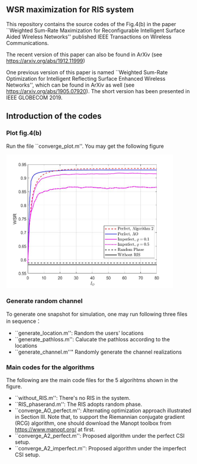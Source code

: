 ## WSR maximization for RIS system

This repository contains the source codes of the Fig.4(b) in the paper ``Weighted Sum-Rate Maximization for Reconfigurable Intelligent Surface Aided Wireless Networks'' published IEEE Transactions on Wireless Communications.

The recent version of this paper can also be found in ArXiv (see <https://arxiv.org/abs/1912.11999>)

One previous version of this paper is named ``Weighted Sum-Rate Optimization for Intelligent Reflecting Surface Enhanced Wireless Networks'', which can be found in ArXiv as well (see <https://arxiv.org/abs/1905.07920>). The short version has been presented in IEEE GLOBECOM 2019.

## Introduction of the codes

### Plot fig.4(b)

Run the file ``converge_plot.m''. You may get the following figure

<img src="./fig4.jpg" height="360" width="450" >

### Generate random channel

To generate one snapshot for simulation, one may run following three files in sequence：

+ ``generate_location.m'': Random the users' locations
+ ``generate_pathloss.m'': Calucate the pathloss according to the locations
+ ``generate_channel.m''" Randomly generate the channel realizations

### Main codes for the algorithms

The following are the main code files for the 5 algorihtms shown in the figure.

+ ``without_RIS.m'': There's no RIS in the system.
+ ``RIS_phaserand.m'': The RIS adopts random phase.
+ ``converge_AO_perfect.m'': Alternating optimization approach illustrated in Section III. Note that, to support the Riemannian conjugate gradient (RCG) algorithm, one should download the Manopt toolbox from <https://www.manopt.org/> at first.
+ ``converge_A2_perfect.m'': Proposed algorithm under the perfect CSI setup.
+ ``converge_A2_imperfect.m'': Proposed algorithm under the imperfect CSI setup.

